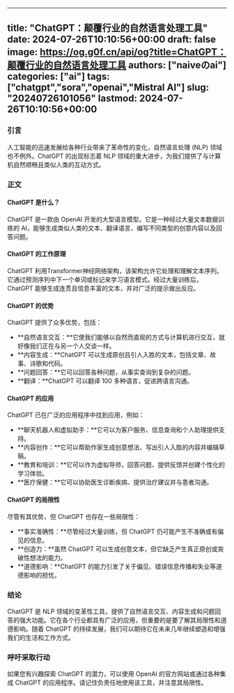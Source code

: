 
---
title: "ChatGPT：颠覆行业的自然语言处理工具"
date: 2024-07-26T10:10:56+00:00
draft: false
image: https://og.g0f.cn/api/og?title=ChatGPT：颠覆行业的自然语言处理工具
authors: ["naiveのai"]
categories: ["ai"]
tags: ["chatgpt","sora","openai","Mistral AI"]
slug: "20240726101056"
lastmod: 2024-07-26T10:10:56+00:00
---
### 引言

人工智能的迅速发展给各种行业带来了革命性的变化，自然语言处理 (NLP) 领域也不例外。ChatGPT 的出现标志着 NLP 领域的重大进步，为我们提供了与计算机自然顺畅且类似人类的互动方式。

### 正文

#### ChatGPT 是什么？

ChatGPT 是一款由 OpenAI 开发的大型语言模型。它是一种经过大量文本数据训练的 AI，能够生成类似人类的文本、翻译语言、编写不同类型的创意内容以及回答问题。

#### ChatGPT 的工作原理

ChatGPT 利用Transformer神经网络架构，该架构允许它处理和理解文本序列。它通过预测序列中下一个单词或标记来学习语言模式。经过大量训练后，ChatGPT 能够生成连贯且信息丰富的文本，并对广泛的提示做出反应。

#### ChatGPT 的优势

ChatGPT 提供了众多优势，包括：

- **自然语言交互：**它使我们能够以自然而直观的方式与计算机进行交互，就好像我们正在与另一个人交谈一样。
- **内容生成：**ChatGPT 可以生成原创且引人入胜的文本，包括文章、故事、诗歌和代码。
- **问题回答：**它可以回答各种问题，从事实查询到复杂的问题。
- **翻译：**ChatGPT 可以翻译 100 多种语言，促进跨语言沟通。

#### ChatGPT 的应用

ChatGPT 已在广泛的应用程序中找到应用，例如：

- **聊天机器人和虚拟助手：**它可以为客户服务、信息查询和个人助理提供支持。
- **内容创作：**它可以帮助作家生成创意想法、写出引人入胜的内容并编辑草稿。
- **教育和培训：**它可以作为虚拟导师，回答问题、提供反馈并创建个性化的学习体验。
- **医疗保健：**它可以协助医生诊断疾病、提供治疗建议并与患者沟通。

#### ChatGPT 的局限性

尽管有其优势，但 ChatGPT 也存在一些局限性：

- **事实准确性：**尽管经过大量训练，但 ChatGPT 仍可能产生不准确或有偏见的信息。
- **创造力：**虽然 ChatGPT 可以生成创意文本，但它缺乏产生真正原创或突破性想法的能力。
- **道德影响：**ChatGPT 的能力引发了关于偏见、错误信息传播和失业等道德影响的担忧。

### 结论

ChatGPT 是 NLP 领域的变革性工具，提供了自然语言交互、内容生成和问题回答的强大功能。它在各个行业都具有广泛的应用，但重要的是要了解其局限性和道德影响。随着 ChatGPT 的持续发展，我们可以期待它在未来几年继续塑造和增强我们的生活和工作方式。

### 呼吁采取行动

如果您有兴趣探索 ChatGPT 的潜力，可以使用 OpenAI 的官方网站或通过各种集成 ChatGPT 的应用程序。请记住负责任地使用该工具，并注意其局限性。